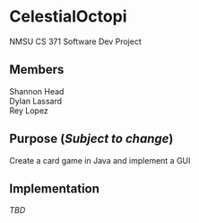 # **CelestialOctopi**
NMSU CS 371 Software Dev Project

## Members
Shannon Head\
Dylan Lassard\
Rey Lopez

## Purpose (*Subject to change*)
Create a card game in Java and implement a GUI

## Implementation
*TBD*
